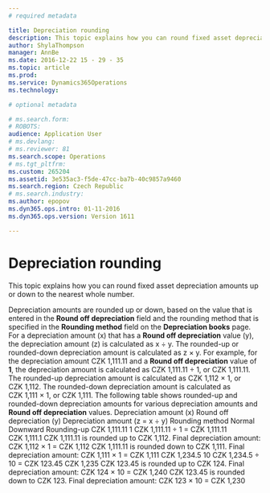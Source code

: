 ```yaml
---
# required metadata

title: Depreciation rounding
description: This topic explains how you can round fixed asset depreciation amounts up or down to the nearest whole number. 
author: ShylaThompson
manager: AnnBe
ms.date: 2016-12-22 15 - 29 - 35
ms.topic: article
ms.prod: 
ms.service: Dynamics365Operations
ms.technology: 

# optional metadata

# ms.search.form: 
# ROBOTS: 
audience: Application User
# ms.devlang: 
# ms.reviewer: 81
ms.search.scope: Operations
# ms.tgt_pltfrm: 
ms.custom: 265204
ms.assetid: 3e535ac3-f5de-47cc-ba7b-40c9857a9460
ms.search.region: Czech Republic
# ms.search.industry: 
ms.author: epopov
ms.dyn365.ops.intro: 01-11-2016
ms.dyn365.ops.version: Version 1611

---
```


# Depreciation rounding

This topic explains how you can round fixed asset depreciation amounts up or down to the nearest whole number. 

Depreciation amounts are rounded up or down, based on the value that is entered in the **Round off depreciation** field and the rounding method that is specified in the **Rounding method** field on the **Depreciation books** page. For a depreciation amount (x) that has a **Round off depreciation** value (y), the depreciation amount (z) is calculated as x ÷ y. The rounded-up or rounded-down depreciation amount is calculated as z × y. For example, for the depreciation amount CZK 1,111.11 and a **Round off depreciation** value of **1**, the depreciation amount is calculated as CZK 1,111.11 ÷ 1, or CZK 1,111.11. The rounded-up depreciation amount is calculated as CZK 1,112 × 1, or CZK 1,112. The rounded-down depreciation amount is calculated as CZK 1,111 × 1, or CZK 1,111. The following table shows rounded-up and rounded-down depreciation amounts for various depreciation amounts and **Round off depreciation** values.
Depreciation amount (x)
Round off depreciation (y)
Depreciation amount (z = x ÷ y)
Rounding method
Normal
Downward
Rounding-up
CZK 1,111.11
1
CZK 1,111.11 ÷ 1 = CZK 1,111.11
CZK 1,111.1
CZK 1,111.11 is rounded up to CZK 1,112. Final depreciation amount: CZK 1,112 × 1 = CZK 1,112
CZK 1,111.11 is rounded down to CZK 1,111. Final depreciation amount: CZK 1,111 × 1 = CZK 1,111
CZK 1,234.5
10
CZK 1,234.5 ÷ 10 = CZK 123.45
CZK 1,235
CZK 123.45 is rounded up to CZK 124. Final depreciation amount: CZK 124 × 10 = CZK 1,240
CZK 123.45 is rounded down to CZK 123. Final depreciation amount: CZK 123 × 10 = CZK 1,230

